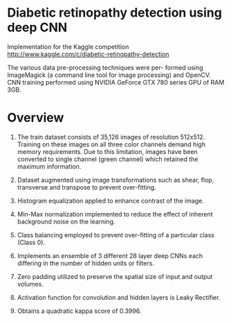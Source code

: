 # Diabetic retinopathy detection using deep CNN
Implementation for the Kaggle competition http://www.kaggle.com/c/diabetic-retinopathy-detection

The various data pre-processing techniques were per- formed using ImageMagick (a command line tool for image processing) and OpenCV.
CNN training performed using NVIDIA GeForce GTX 780 series GPU of RAM 3GB. 

# Overview

1. The train dataset consists of 35,126 images of resolution 512x512. Training on these images on all three color channels demand high memory requirements. Due to this limitation, images have been converted to single channel (green channel) which retained the maximum information. 

2. Dataset augmented using image transformations such as shear, flop, transverse and transpose to prevent over-fitting. 

2. Histogram equalization applied to enhance contrast of the image. 

3. Min-Max normalization implemented to reduce the effect of inherent background noise on the learning. 

4. Class balancing employed to prevent over-fitting of a particular class (Class 0). 

5. Implements an ensemble of 3 different 28 layer deep CNNs each differing in the number of hidden units or filters. 

6. Zero padding utilized to preserve the spatial size of input and output volumes. 

7. Activation function for convolution and hidden layers is Leaky Rectifier. 

8. Obtains a quadratic kappa score of 0.3996. 
